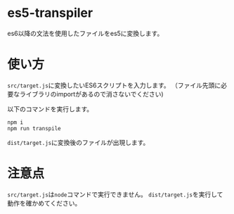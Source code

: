 # es5-transpiler
es6以降の文法を使用したファイルをes5に変換します。

# 使い方

`src/target.js`に変換したいES6スクリプトを入力します。
（ファイル先頭に必要なライブラリのimportがあるので消さないでください)


以下のコマンドを実行します。

```
npm i
npm run transpile
```

`dist/target.js`に変換後のファイルが出現します。

# 注意点

`src/target.js`は`node`コマンドで実行できません。
`dist/target.js`を実行して動作を確かめてください。
